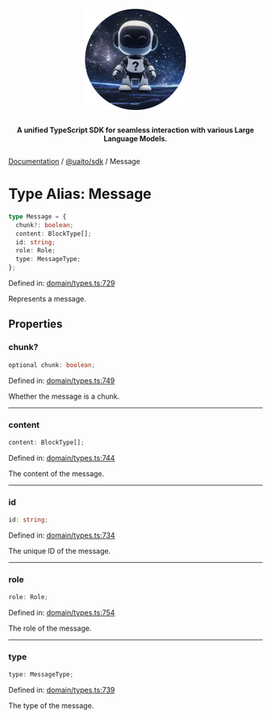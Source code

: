 <div style="display:flex; flex-direction:column; align-items:center;">
<p align="center">
  <img src="../UAITO.png" alt="UAITO Logo" width="200"/>
</p>

<p align="center">
  <strong>A unified TypeScript SDK for seamless interaction with various Large Language Models.</strong>
</p>
</div>

[Documentation](README.md) / [@uaito/sdk](@uaito.sdk.md) / Message

# Type Alias: Message

```ts
type Message = {
  chunk?: boolean;
  content: BlockType[];
  id: string;
  role: Role;
  type: MessageType;
};
```

Defined in: [domain/types.ts:729](https://github.com/elribonazo/uaito/blob/c30e1f36a1ae338126469442bb452130a0ac57c5/packages/sdk/src/domain/types.ts#L729)

Represents a message.

## Properties

### chunk?

```ts
optional chunk: boolean;
```

Defined in: [domain/types.ts:749](https://github.com/elribonazo/uaito/blob/c30e1f36a1ae338126469442bb452130a0ac57c5/packages/sdk/src/domain/types.ts#L749)

Whether the message is a chunk.

***

### content

```ts
content: BlockType[];
```

Defined in: [domain/types.ts:744](https://github.com/elribonazo/uaito/blob/c30e1f36a1ae338126469442bb452130a0ac57c5/packages/sdk/src/domain/types.ts#L744)

The content of the message.

***

### id

```ts
id: string;
```

Defined in: [domain/types.ts:734](https://github.com/elribonazo/uaito/blob/c30e1f36a1ae338126469442bb452130a0ac57c5/packages/sdk/src/domain/types.ts#L734)

The unique ID of the message.

***

### role

```ts
role: Role;
```

Defined in: [domain/types.ts:754](https://github.com/elribonazo/uaito/blob/c30e1f36a1ae338126469442bb452130a0ac57c5/packages/sdk/src/domain/types.ts#L754)

The role of the message.

***

### type

```ts
type: MessageType;
```

Defined in: [domain/types.ts:739](https://github.com/elribonazo/uaito/blob/c30e1f36a1ae338126469442bb452130a0ac57c5/packages/sdk/src/domain/types.ts#L739)

The type of the message.
